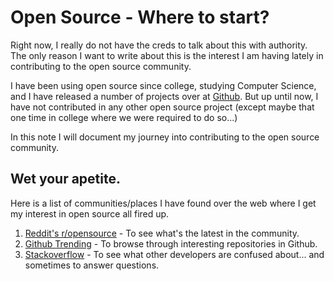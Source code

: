# Open Source - Where to start?

Right now, I really do not have the creds to talk about this with authority. The only reason I want to write about this is the interest I am having lately in contributing to the open source community. 

I have been using open source since college, studying Computer Science, and I have released a number of projects over at [Github](http://github.com/ayoayco). But up until now, I have not contributed in any other open source project (except maybe that one time in college where we were required to do so...)

In this note I will document my journey into contributing to the open source community.


## Wet your apetite.

Here is a list of communities/places I have found over the web where I get my interest in open source all fired up.

1. [Reddit's r/opensource](https://www.reddit.com/r/opensource/) - To see what's the latest in the community.
2. [Github Trending](https://play.google.com/store/apps/details?id=com.rubik.github) - To browse through interesting repositories in Github.
3. [Stackoverflow](https://stackoverflow.com) - To see what other developers are confused about... and sometimes to answer questions.
